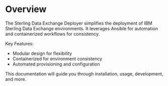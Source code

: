 # Overview

The Sterling Data Exchange Deployer simplifies the deployment of IBM Sterling Data Exchange environments. It leverages Ansible for automation and containerized workflows for consistency.

Key Features:

- Modular design for flexibility
- Containerized for environment consistency
- Automated provisioning and configuration

This documentation will guide you through installation, usage, development, and more.
